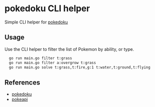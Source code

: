 # pokedoku CLI helper

Simple CLI helper for [pokedoku](https://pokedoku.com)

## Usage

Use the CLI helper to filter the list of Pokemon by ability, or type.

```bash
  go run main.go filter t:grass
  go run main.go filter a:overgrow t:grass
  go run main.go solve t:grass,t:fire,g:1 t:water,t:ground,t:flying
```

## References

- [pokedoku](https://pokedoku.com)
- [pokeapi](https://pokeapi.co/docs/v2)
